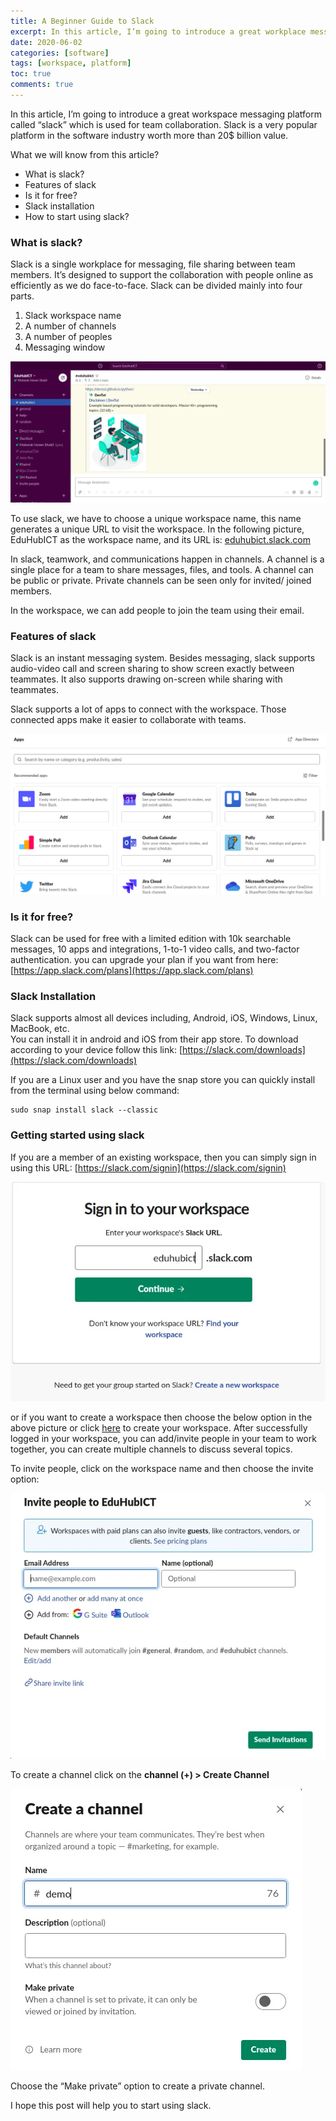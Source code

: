 ```yaml
---
title: A Beginner Guide to Slack
excerpt: In this article, I’m going to introduce a great workplace messaging platform called “slack” which is used for team collaboration.
date: 2020-06-02
categories: [software]
tags: [workspace, platform]
toc: true
comments: true
---
```


In this article, I’m going to introduce a great workspace messaging platform called “slack” which is used for team collaboration. Slack is a very popular platform in the software industry worth more than 20$ billion value.

What we will know from this article?

*   What is slack?
*   Features of slack
*   Is it for free?
*   Slack installation
*   How to start using slack?

### What is slack?

Slack is a single workplace for messaging, file sharing between team members. It’s designed to support the collaboration with people online as efficiently as we do face-to-face. Slack can be divided mainly into four parts.

1.  Slack workspace name
2.  A number of channels
3.  A number of peoples
4.  Messaging window

![img](/static/img/1z8ujeY5jW2BAiQa5nog.png)

To use slack, we have to choose a unique workspace name, this name generates a unique URL to visit the workspace. In the following picture, EduHubICT as the workspace name, and its URL is: [eduhubict.slack.com](https://eduhubict.slack.com)

In slack, teamwork, and communications happen in channels. A channel is a single place for a team to share messages, files, and tools. A channel can be public or private. Private channels can be seen only for invited/ joined members.

In the workspace, we can add people to join the team using their email.

### Features of slack

Slack is an instant messaging system. Besides messaging, slack supports audio-video call and screen sharing to show screen exactly between teammates. It also supports drawing on-screen while sharing with teammates.

Slack supports a lot of apps to connect with the workspace. Those connected apps make it easier to collaborate with teams.

![img](/static/img/1W8FXGYLX916AzyHJl5DrA.png)

### Is it for free?

Slack can be used for free with a limited edition with 10k searchable messages, 10 apps and integrations, 1-to-1 video calls, and two-factor authentication. you can upgrade your plan if you want from here: [https://app.slack.com/plans](https://app.slack.com/plans)

### Slack Installation

Slack supports almost all devices including, Android, iOS, Windows, Linux, MacBook, etc.  
You can install it in android and iOS from their app store. To download according to your device follow this link: [https://slack.com/downloads](https://slack.com/downloads)

If you are a Linux user and you have the snap store you can quickly install from the terminal using below command:

```
sudo snap install slack --classic
```

### Getting started using slack

If you are a member of an existing workspace, then you can simply sign in using this URL: [https://slack.com/signin](https://slack.com/signin)

![img](/static/img/1HGBlM2cct8jN32V5gpiQ.png)

or if you want to create a workspace then choose the below option in the above picture or click [here](https://slack.com/create) to create your workspace. After successfully logged in your workspace, you can add/invite people in your team to work together, you can create multiple channels to discuss several topics.

To invite people, click on the workspace name and then choose the invite option:

![img](/static/img/1oqO8DKJjCLgeC3xOpFiqEA.png)


To create a channel click on the **channel (+) > Create Channel**

![img](/static/img/1ijkEESwRJ0gq4tYXgwN8Og.png)


Choose the “Make private” option to create a private channel.

I hope this post will help you to start using slack.